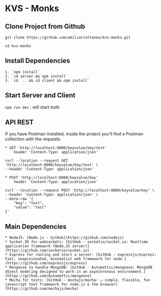 # KVS - Monks

## Clone Project from Github

`git clone https://github.com/amilcarcattaneo/kvs-monks.git`

`cd kvs-monks`

## Install Dependencies

    1. `npm install`
    2. `cd server && npm install`
    3. `cd  .. && cd client && npm install`

## Start Server and Client

`npm run dev` : will start both

## API REST

If you have Postman installed, inside the project you'll find a Postman collection with the requests.

    * GET 'http://localhost:8000/keyvalue/key/test'
    	header 'Content-Type: application/json'

```
curl --location --request GET 'http://localhost:8000/keyvalue/key/test' \
--header 'Content-Type: application/json'
```

    * POST 'http://localhost:8000/keyvalue/key'
    	header 'Content-Type: application/json'

```
curl --location --request POST 'http://localhost:8000/keyvalue/key' \
--header 'Content-Type: application/json' \
--data-raw '{
	"key": "test",
	"value": "test"
}'
```

## Main Dependencies

    * NodeJS: [Node.js · GitHub](https://github.com/nodejs)
    * Socket.IO for websockets: [GitHub - socketio/socket.io: Realtime application framework (Node.JS server)](https://github.com/socketio/socket.io)
    * Express for routing and start a server: [GitHub - expressjs/express: Fast, unopinionated, minimalist web framework for node.](https://github.com/expressjs/express)
    * Mongoose to handle MongoDB: [GitHub - Automattic/mongoose: MongoDB object modeling designed to work in an asynchronous environment.](https://github.com/Automattic/mongoose)
    * Mocha for tests: [GitHub - mochajs/mocha: ☕️ simple, flexible, fun javascript test framework for node.js & the browser](https://github.com/mochajs/mocha)
